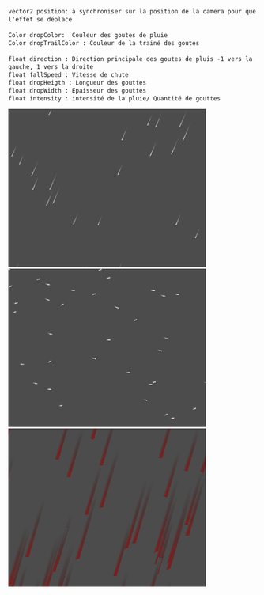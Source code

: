 ```
vector2 position: à synchroniser sur la position de la camera pour que l'effet se déplace

Color dropColor:  Couleur des goutes de pluie
Color dropTrailColor : Couleur de la trainé des goutes

float direction : Direction principale des goutes de pluis -1 vers la gauche, 1 vers la droite
float fallSpeed : Vitesse de chute
float dropHeigth : Longueur des gouttes
float dropWidth : Epaisseur des gouttes
float intensity : intensité de la pluie/ Quantité de gouttes
```
![preview](https://github.com/jejegraille/Godot/blob/master/shader/rain2D/rain.gif)
![preview](https://github.com/jejegraille/Godot/blob/master/shader/rain2D/snow.gif)
![preview](https://github.com/jejegraille/Godot/blob/master/shader/rain2D/blood.gif)
